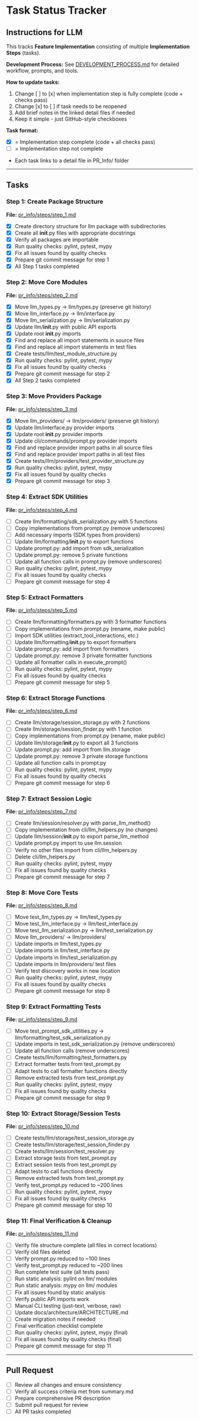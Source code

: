 # Task Status Tracker

## Instructions for LLM

This tracks **Feature Implementation** consisting of multiple **Implementation Steps** (tasks).

**Development Process:** See [DEVELOPMENT_PROCESS.md](./DEVELOPMENT_PROCESS.md) for detailed workflow, prompts, and tools.

**How to update tasks:**
1. Change [ ] to [x] when implementation step is fully complete (code + checks pass)
2. Change [x] to [ ] if task needs to be reopened
3. Add brief notes in the linked detail files if needed
4. Keep it simple - just GitHub-style checkboxes

**Task format:**
- [x] = Implementation step complete (code + all checks pass)
- [ ] = Implementation step not complete
- Each task links to a detail file in PR_Info/ folder

---

## Tasks

### Step 1: Create Package Structure
**File:** [pr_info/steps/step_1.md](steps/step_1.md)

- [x] Create directory structure for llm package with subdirectories
- [x] Create all __init__.py files with appropriate docstrings
- [x] Verify all packages are importable
- [x] Run quality checks: pylint, pytest, mypy
- [x] Fix all issues found by quality checks
- [x] Prepare git commit message for step 1
- [x] All Step 1 tasks completed

### Step 2: Move Core Modules
**File:** [pr_info/steps/step_2.md](steps/step_2.md)

- [x] Move llm_types.py → llm/types.py (preserve git history)
- [x] Move llm_interface.py → llm/interface.py
- [x] Move llm_serialization.py → llm/serialization.py
- [x] Update llm/__init__.py with public API exports
- [x] Update root __init__.py imports
- [x] Find and replace all import statements in source files
- [x] Find and replace all import statements in test files
- [x] Create tests/llm/test_module_structure.py
- [x] Run quality checks: pylint, pytest, mypy
- [x] Fix all issues found by quality checks
- [x] Prepare git commit message for step 2
- [x] All Step 2 tasks completed

### Step 3: Move Providers Package
**File:** [pr_info/steps/step_3.md](steps/step_3.md)

- [x] Move llm_providers/ → llm/providers/ (preserve git history)
- [x] Update llm/interface.py provider imports
- [x] Update root __init__.py provider imports
- [x] Update cli/commands/prompt.py provider imports
- [x] Find and replace provider import paths in all source files
- [x] Find and replace provider import paths in all test files
- [x] Create tests/llm/providers/test_provider_structure.py
- [x] Run quality checks: pylint, pytest, mypy
- [x] Fix all issues found by quality checks
- [x] Prepare git commit message for step 3

### Step 4: Extract SDK Utilities
**File:** [pr_info/steps/step_4.md](steps/step_4.md)

- [ ] Create llm/formatting/sdk_serialization.py with 5 functions
- [ ] Copy implementations from prompt.py (remove underscores)
- [ ] Add necessary imports (SDK types from providers)
- [ ] Update llm/formatting/__init__.py to export functions
- [ ] Update prompt.py: add import from sdk_serialization
- [ ] Update prompt.py: remove 5 private functions
- [ ] Update all function calls in prompt.py (remove underscores)
- [ ] Run quality checks: pylint, pytest, mypy
- [ ] Fix all issues found by quality checks
- [ ] Prepare git commit message for step 4

### Step 5: Extract Formatters
**File:** [pr_info/steps/step_5.md](steps/step_5.md)

- [ ] Create llm/formatting/formatters.py with 3 formatter functions
- [ ] Copy implementations from prompt.py (rename, make public)
- [ ] Import SDK utilities (extract_tool_interactions, etc.)
- [ ] Update llm/formatting/__init__.py to export formatters
- [ ] Update prompt.py: add import from formatters
- [ ] Update prompt.py: remove 3 private formatter functions
- [ ] Update all formatter calls in execute_prompt()
- [ ] Run quality checks: pylint, pytest, mypy
- [ ] Fix all issues found by quality checks
- [ ] Prepare git commit message for step 5

### Step 6: Extract Storage Functions
**File:** [pr_info/steps/step_6.md](steps/step_6.md)

- [ ] Create llm/storage/session_storage.py with 2 functions
- [ ] Create llm/storage/session_finder.py with 1 function
- [ ] Copy implementations from prompt.py (rename, make public)
- [ ] Update llm/storage/__init__.py to export all 3 functions
- [ ] Update prompt.py: add import from llm.storage
- [ ] Update prompt.py: remove 3 private storage functions
- [ ] Update all function calls in prompt.py
- [ ] Run quality checks: pylint, pytest, mypy
- [ ] Fix all issues found by quality checks
- [ ] Prepare git commit message for step 6

### Step 7: Extract Session Logic
**File:** [pr_info/steps/step_7.md](steps/step_7.md)

- [ ] Create llm/session/resolver.py with parse_llm_method()
- [ ] Copy implementation from cli/llm_helpers.py (no changes)
- [ ] Update llm/session/__init__.py to export parse_llm_method
- [ ] Update prompt.py import to use llm.session
- [ ] Verify no other files import from cli/llm_helpers.py
- [ ] Delete cli/llm_helpers.py
- [ ] Run quality checks: pylint, pytest, mypy
- [ ] Fix all issues found by quality checks
- [ ] Prepare git commit message for step 7

### Step 8: Move Core Tests
**File:** [pr_info/steps/step_8.md](steps/step_8.md)

- [ ] Move test_llm_types.py → llm/test_types.py
- [ ] Move test_llm_interface.py → llm/test_interface.py
- [ ] Move test_llm_serialization.py → llm/test_serialization.py
- [ ] Move llm_providers/ → llm/providers/
- [ ] Update imports in llm/test_types.py
- [ ] Update imports in llm/test_interface.py
- [ ] Update imports in llm/test_serialization.py
- [ ] Update imports in llm/providers/ test files
- [ ] Verify test discovery works in new location
- [ ] Run quality checks: pylint, pytest, mypy
- [ ] Fix all issues found by quality checks
- [ ] Prepare git commit message for step 8

### Step 9: Extract Formatting Tests
**File:** [pr_info/steps/step_9.md](steps/step_9.md)

- [ ] Move test_prompt_sdk_utilities.py → llm/formatting/test_sdk_serialization.py
- [ ] Update imports in test_sdk_serialization.py (remove underscores)
- [ ] Update all function calls (remove underscores)
- [ ] Create tests/llm/formatting/test_formatters.py
- [ ] Extract formatter tests from test_prompt.py
- [ ] Adapt tests to call formatter functions directly
- [ ] Remove extracted tests from test_prompt.py
- [ ] Run quality checks: pylint, pytest, mypy
- [ ] Fix all issues found by quality checks
- [ ] Prepare git commit message for step 9

### Step 10: Extract Storage/Session Tests
**File:** [pr_info/steps/step_10.md](steps/step_10.md)

- [ ] Create tests/llm/storage/test_session_storage.py
- [ ] Create tests/llm/storage/test_session_finder.py
- [ ] Create tests/llm/session/test_resolver.py
- [ ] Extract storage tests from test_prompt.py
- [ ] Extract session tests from test_prompt.py
- [ ] Adapt tests to call functions directly
- [ ] Remove extracted tests from test_prompt.py
- [ ] Verify test_prompt.py reduced to ~200 lines
- [ ] Run quality checks: pylint, pytest, mypy
- [ ] Fix all issues found by quality checks
- [ ] Prepare git commit message for step 10

### Step 11: Final Verification & Cleanup
**File:** [pr_info/steps/step_11.md](steps/step_11.md)

- [ ] Verify file structure complete (all files in correct locations)
- [ ] Verify old files deleted
- [ ] Verify prompt.py reduced to ~100 lines
- [ ] Verify test_prompt.py reduced to ~200 lines
- [ ] Run complete test suite (all tests pass)
- [ ] Run static analysis: pylint on llm/ modules
- [ ] Run static analysis: mypy on llm/ modules
- [ ] Fix all issues found by static analysis
- [ ] Verify public API imports work
- [ ] Manual CLI testing (just-text, verbose, raw)
- [ ] Update docs/architecture/ARCHITECTURE.md
- [ ] Create migration notes if needed
- [ ] Final verification checklist complete
- [ ] Run quality checks: pylint, pytest, mypy (final)
- [ ] Fix all issues found by quality checks (final)
- [ ] Prepare git commit message for step 11

---

## Pull Request

- [ ] Review all changes and ensure consistency
- [ ] Verify all success criteria met from summary.md
- [ ] Prepare comprehensive PR description
- [ ] Submit pull request for review
- [ ] All PR tasks completed
